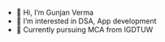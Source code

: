 - 👋 Hi, I’m Gunjan Verma
- 👀 I’m interested in DSA, App development
- 🌱 Currently pursuing MCA from IGDTUW

<!---
gunjanverma0405/gunjanverma0405 is a ✨ special ✨ repository because its `README.md` (this file) appears on your GitHub profile.
You can click the Preview link to take a look at your changes.
--->
